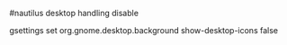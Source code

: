 #nautilus desktop handling disable

gsettings set org.gnome.desktop.background show-desktop-icons false
